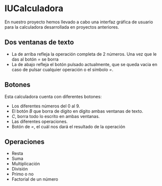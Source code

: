 # IUCalculadora

En nuestro proyecto hemos llevado a cabo una interfaz gráfica de usuario para la calculadora desarrollada en proyectos anteriores.

## Dos ventanas de texto
- La de arriba refleja la operación completa de 2 números. Una vez que le das al botón *=* se borra
- La de abajo refleja el botón pulsado actualmente, que se queda vacia en caso de pulsar cualquier operación o el símbolo *=*.

## Botones
Esta calculadora cuenta con diferentes botones:
- Los diferentes números del 0 al 9.
- El botón *B* que borra de dígito en dígito ambas ventanas de texto.
- *C*, borra todo lo escrito en ambas ventanas.
- Las diferentes operaciones.
- Botón de *=*, el cuál nos dará el resultado de la operación

## Operaciones
- Resta
- Suma 
- Multiplicación
- División
- Primo o no
- Factorial de un número

